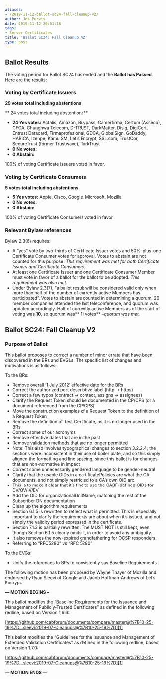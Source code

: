 ```yaml
---
aliases:
- /2019-11-12-ballot-sc24-fall-cleanup-v2/
author: Jos Purvis
date: 2019-11-12 20:51:18
tags:
- Server Certificates
title: 'Ballot SC24: Fall Cleanup V2'
type: post
---
```


## Ballot Results 

The voting period for Ballot SC24 has ended and the **Ballot has Passed**. Here are the results:

### Voting by Certificate Issuers 

**29 votes total including abstentions**

** 24 votes total including abstentions**

- **24 Yes votes:** Actalis, Amazon, Buypass, Camerfirma, Certum (Asseco), CFCA, Chunghwa Telecom, D-TRUST, DarkMatter, Disig, DigiCert, Entrust Datacard, Firmaprofesional, GDCA, GlobalSign, GoDaddy, HARICA, Izenpe, Kamu SM, Let’s Encrypt, SSL.com, TrustCor, SecureTrust (former Trustwave), TurkTrust
- **0 No votes:**
- **0 Abstain:**

100% of voting Certificate Issuers voted in favor.

### Voting by Certificate Consumers 

**5 votes total including abstentions**

- **5 Yes votes:** Apple, Cisco, Google, Microsoft, Mozilla
- **0 No votes:**
- **0 Abstain:**

100% of voting Certificate Consumers voted in favor

### Relevant Bylaw references 

Bylaw 2.3(6) requires:

- A “yes” vote by two-thirds of Certificate Issuer votes and 50%-plus-one Certificate Consumer votes for approval. Votes to abstain are not counted for this purpose. _This requirement was met for both Certificate Issuers and Certificate Consumers._
- At least one Certificate Issuer and one Certificate Consumer Member must vote in favor of a ballot for the ballot to be adopted. _This requirement was also met._
- Under Bylaw 2.3(7), “a ballot result will be considered valid only when more than half of the number of currently active Members has participated”. Votes to abstain are counted in determining a quorum. 20 member companies attended the last teleconference, and quorum was updated accordingly. Half of currently active Members as of the start of voting was **10**, so quorum was** 11 votes** –_quorum was met._

## Ballot SC24: Fall Cleanup V2 

### Purpose of Ballot 

This ballot proposes to correct a number of minor errata that have been discovered in the BRs and EVGLs. The specific list of changes and motivations is as follows:

To the BRs:

- Remove overall ‘1 July 2012’ effective date for the BRs
- Correct the authorized port descriptive label (http -> https)
- Correct a few typos (contract -> contact, assigns -> assignees)
- Clarify the Request Token should be documented in the CP/CPS (or a document referenced from the CP/CPS)
- Move the construction examples of a Request Token to the definition of a Request Token
- Remove the definition of Test Certificate, as it is no longer used in the BRs
- Correct some of our acronyms
- Remove effective dates that are in the past
- Remove validation methods that are no longer permitted
- Note: This also involves typographical changes to section 3.2.2.4; the sections were inconsistent in their use of boiler plate, and so this simply aligned the formatting and line spacing, since this ballot is for changes that are non-normative in impact
- Correct some unnecessarily gendered language to be gender-neutral
- Clarify that the usable OIDs in a certificatePolicies are what the CA documents, and not simply restricted to a CA’s own OID arc.
- This is to make it clear that it’s fine to use the CABF-defined OIDs for DV/OV/IV/EV
- Add the OID for organizationalUnitName, matching the rest of the Subscriber DN documentation
- Clean up the algorithm requirements
- Section 6.1.5 is rewritten to reflect what is permitted. This is especially important to clarify the requirements are about when it’s issued, and not simply the validity period expressed in the certificate.
- Section 7.1.3 is partially rewritten. The MUST NOT is still kept, even though Section 6.1.5 clearly omits it, in order to avoid any ambiguity.
- It also removes the now-expired grandfathering for OCSP responders.
- Referring to “RFC5280” vs “RFC 5280”

To the EVGs:

- Unify the references to BRs to consistently say Baseline Requirements

The following motion has been proposed by Wayne Thayer of Mozilla and endorsed by Ryan Sleevi of Google and Jacob Hoffman-Andrews of Let’s Encrypt.

**— MOTION BEGINS –**

This ballot modifies the “Baseline Requirements for the Issuance and Management of Publicly-Trusted Certificates” as defined in the following redline, based on Version 1.6.6:

[https://github.com/cabforum/documents/compare/master@%7B10-25-19%7D…sleevi:2019-07-Cleanups@%7B10-25-19%7D][1]

This ballot modifies the “Guidelines for the Issuance and Management of Extended Validation Certificates” as defined in the following redline, based on Version 1.7.0:

[https://github.com/cabforum/documents/compare/master@%7B10-25-19%7D…sleevi:2019-07-Cleanups@%7B10-25-19%7D][1]

**— MOTION ENDS —**

[1]: https://github.com/cabforum/documents/compare/master@%7B10-25-19%7D...sleevi:2019-07-Cleanups@%7B10-25-19%7D
